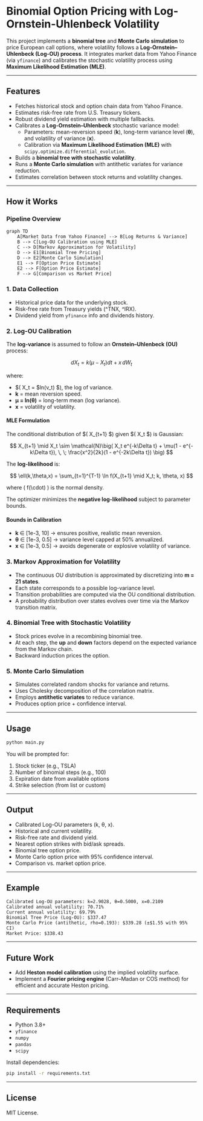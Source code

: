 # Binomial Option Pricing with Log-Ornstein-Uhlenbeck Volatility

This project implements a **binomial tree** and **Monte Carlo simulation** to price European call options, where volatility follows a **Log-Ornstein–Uhlenbeck (Log-OU) process**. It integrates market data from Yahoo Finance (via `yfinance`) and calibrates the stochastic volatility process using **Maximum Likelihood Estimation (MLE)**.

---

## Features
- Fetches historical stock and option chain data from Yahoo Finance.
- Estimates risk-free rate from U.S. Treasury tickers.
- Robust dividend yield estimation with multiple fallbacks.
- Calibrates a **Log-Ornstein–Uhlenbeck** stochastic variance model:
  - Parameters: mean-reversion speed (**k**), long-term variance level (**θ**), and volatility of variance (**x**).
  - Calibration via **Maximum Likelihood Estimation (MLE)** with `scipy.optimize.differential_evolution`.
- Builds a **binomial tree with stochastic volatility**.
- Runs a **Monte Carlo simulation** with antithetic variates for variance reduction.
- Estimates correlation between stock returns and volatility changes.

---

## How it Works

### Pipeline Overview
```mermaid
graph TD
    A[Market Data from Yahoo Finance] --> B[Log Returns & Variance]
    B --> C[Log-OU Calibration using MLE]
    C --> D[Markov Approximation for Volatility]
    D --> E1[Binomial Tree Pricing]
    D --> E2[Monte Carlo Simulation]
    E1 --> F[Option Price Estimate]
    E2 --> F[Option Price Estimate]
    F --> G[Comparison vs Market Price]
```

### 1. Data Collection
- Historical price data for the underlying stock.
- Risk-free rate from Treasury yields (^TNX, ^IRX).
- Dividend yield from `yfinance` info and dividends history.

### 2. Log-OU Calibration
The **log-variance** is assumed to follow an **Ornstein–Uhlenbeck (OU)** process:

$$ dX_t = k(\mu - X_t)dt + x \, dW_t $$

where:
- $( X_t = $ln(v_t) $), the log of variance.
- **k** = mean reversion speed.
- **μ = ln(θ)** = long-term mean (log variance).
- **x** = volatility of volatility.

#### MLE Formulation
The conditional distribution of $( X_{t+1} $) given $( X_t $) is Gaussian:

$$ X_{t+1} \mid X_t \sim \mathcal{N}\big( X_t e^{-k\Delta t} + \mu(1 - e^{-k\Delta t}), \, \; \frac{x^2}{2k}(1 - e^{-2k\Delta t}) \big) $$

The **log-likelihood** is:

$$ \ell(k,\theta,x) = \sum_{t=1}^{T-1} \ln f(X_{t+1} \mid X_t; k, \theta, x) $$

where \( f(\cdot) \) is the normal density.

The optimizer minimizes the **negative log-likelihood** subject to parameter bounds.

#### Bounds in Calibration
- **k** ∈ [1e-3, 10] → ensures positive, realistic mean reversion.
- **θ** ∈ [1e-3, 0.5] → variance level capped at 50% annualized.
- **x** ∈ [1e-3, 0.5] → avoids degenerate or explosive volatility of variance.

### 3. Markov Approximation for Volatility
- The continuous OU distribution is approximated by discretizing into **m = 21 states**.
- Each state corresponds to a possible log-variance level.
- Transition probabilities are computed via the OU conditional distribution.
- A probability distribution over states evolves over time via the Markov transition matrix.

### 4. Binomial Tree with Stochastic Volatility
- Stock prices evolve in a recombining binomial tree.
- At each step, the **up** and **down** factors depend on the expected variance from the Markov chain.
- Backward induction prices the option.

### 5. Monte Carlo Simulation
- Simulates correlated random shocks for variance and returns.
- Uses Cholesky decomposition of the correlation matrix.
- Employs **antithetic variates** to reduce variance.
- Produces option price + confidence interval.

---

## Usage
```bash
python main.py
```

You will be prompted for:
1. Stock ticker (e.g., TSLA)
2. Number of binomial steps (e.g., 100)
3. Expiration date from available options
4. Strike selection (from list or custom)

---

## Output
- Calibrated Log-OU parameters (k, θ, x).
- Historical and current volatility.
- Risk-free rate and dividend yield.
- Nearest option strikes with bid/ask spreads.
- Binomial tree option price.
- Monte Carlo option price with 95% confidence interval.
- Comparison vs. market option price.

---

## Example
```
Calibrated Log-OU parameters: k=2.9028, θ=0.5000, x=0.2109
Calibrated annual volatility: 70.71%
Current annual volatility: 69.79%
Binomial Tree Price (Log-OU): $337.47
Monte Carlo Price (antithetic, rho=0.193): $339.28 (±$1.55 with 95% CI)
Market Price: $338.43
```

---

## Future Work
- Add **Heston model calibration** using the implied volatility surface.
- Implement a **Fourier pricing engine** (Carr–Madan or COS method) for efficient and accurate Heston pricing.

---

## Requirements
- Python 3.8+
- `yfinance`
- `numpy`
- `pandas`
- `scipy`

Install dependencies:
```bash
pip install -r requirements.txt
```

---

## License
MIT License.